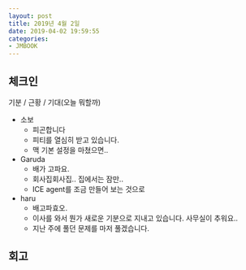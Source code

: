 ```yaml
---
layout: post
title: 2019년 4월 2일
date: 2019-04-02 19:59:55
categories:
- JMBOOK
---
```


## 체크인

기분 / 근황 / 기대(오늘 뭐할까)

* 소보
  * 피곤합니다
  * 피티를 열심히 받고 있습니다.
  * 맥 기본 설정을 마쳤으면..
* Garuda
  * 배가 고파요.
  * 회사집회사집.. 집에서는 잠만..
  * ICE agent를 조금 만들어 보는 것으로
* haru
  * 배고파효오.
  * 이사를 와서 뭔가 새로운 기분으로 지내고 있습니다. 사무실이 추워요..
  * 지난 주에 풀던 문제를 마저 풀겠습니다.

## 회고

